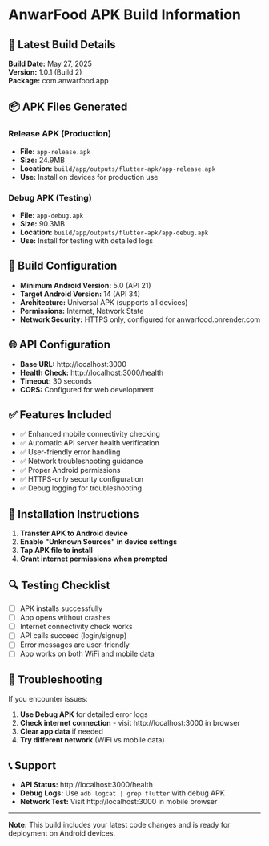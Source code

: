 # AnwarFood APK Build Information

## 📱 Latest Build Details

**Build Date:** May 27, 2025  
**Version:** 1.0.1 (Build 2)  
**Package:** com.anwarfood.app

## 📦 APK Files Generated

### Release APK (Production)
- **File:** `app-release.apk`
- **Size:** 24.9MB
- **Location:** `build/app/outputs/flutter-apk/app-release.apk`
- **Use:** Install on devices for production use

### Debug APK (Testing)
- **File:** `app-debug.apk`
- **Size:** 90.3MB
- **Location:** `build/app/outputs/flutter-apk/app-debug.apk`
- **Use:** Install for testing with detailed logs

## 🔧 Build Configuration

- **Minimum Android Version:** 5.0 (API 21)
- **Target Android Version:** 14 (API 34)
- **Architecture:** Universal APK (supports all devices)
- **Permissions:** Internet, Network State
- **Network Security:** HTTPS only, configured for anwarfood.onrender.com

## 🌐 API Configuration

- **Base URL:** http://localhost:3000
- **Health Check:** http://localhost:3000/health
- **Timeout:** 30 seconds
- **CORS:** Configured for web development

## ✅ Features Included

- ✅ Enhanced mobile connectivity checking
- ✅ Automatic API server health verification
- ✅ User-friendly error handling
- ✅ Network troubleshooting guidance
- ✅ Proper Android permissions
- ✅ HTTPS-only security configuration
- ✅ Debug logging for troubleshooting

## 📱 Installation Instructions

1. **Transfer APK to Android device**
2. **Enable "Unknown Sources" in device settings**
3. **Tap APK file to install**
4. **Grant internet permissions when prompted**

## 🔍 Testing Checklist

- [ ] APK installs successfully
- [ ] App opens without crashes
- [ ] Internet connectivity check works
- [ ] API calls succeed (login/signup)
- [ ] Error messages are user-friendly
- [ ] App works on both WiFi and mobile data

## 🐛 Troubleshooting

If you encounter issues:

1. **Use Debug APK** for detailed error logs
2. **Check internet connection** - visit http://localhost:3000 in browser
3. **Clear app data** if needed
4. **Try different network** (WiFi vs mobile data)

## 📞 Support

- **API Status:** http://localhost:3000/health
- **Debug Logs:** Use `adb logcat | grep flutter` with debug APK
- **Network Test:** Visit http://localhost:3000 in mobile browser

---

**Note:** This build includes your latest code changes and is ready for deployment on Android devices. 